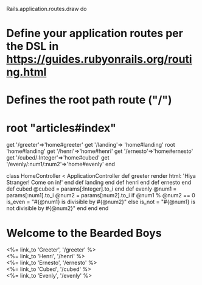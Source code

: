 <!-- Routes -->
Rails.application.routes.draw do
  # Define your application routes per the DSL in https://guides.rubyonrails.org/routing.html

  # Defines the root path route ("/")
  # root "articles#index"
  get '/greeter'=>'home#greeter'
  get '/landing'=> 'home#landing'
  root 'home#landing'
  get '/henri'=>'home#henri'
  get '/ernesto'=>'home#ernesto'
  get '/cubed/:Integer'=>'home#cubed'
  get '/evenly/:num1/:num2'=>'home#evenly'
end


<!-- Controller -->
class HomeController < ApplicationController
    def greeter
        render html: 'Hiya Stranger! Come on in!'
    end
    def landing
    end
    def henri
    end
    def ernesto
    end
    def cubed
        @cubed = params[:Integer].to_i
    end
    def evenly
        @num1 = params[:num1].to_i
        @num2 = params[:num2].to_i
        if @num1 % @num2 == 0
            is_even = "#{@num1} is divisible by #{@num2}"
        else 
            is_not = "#{@num1} is not divisible by #{@num2}"
        end
    end
end


<!-- landing -->
<h1>Welcome to the Bearded Boys</h1>
<%= link_to 'Greeter', '/greeter' %>
<br/>
<%= link_to 'Henri', '/henri' %>
<br/>
<%= link_to 'Ernesto', '/ernesto' %>
<br/>
<%= link_to 'Cubed', '/cubed' %>
<br/>
<%= link_to 'Evenly', '/evenly' %>



